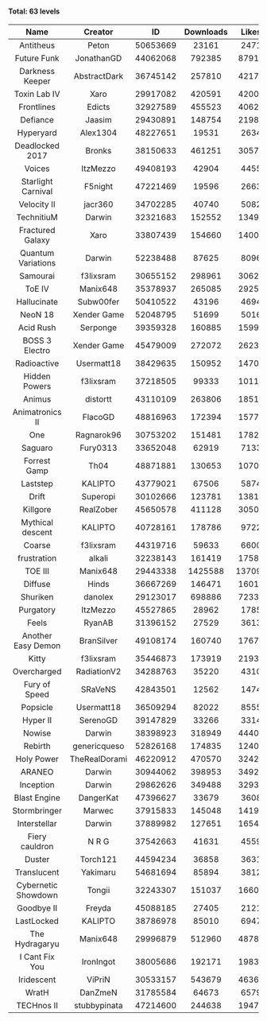#### Total: 63 levels

| Name | Creator | ID | Downloads | Likes |
|:---:|:---:|:---:|:---:|:---:|
| Antitheus | Peton | 50653669 | 23161 | 2471
| Future Funk | JonathanGD | 44062068 | 792385 | 87917
| Darkness Keeper | AbstractDark | 36745142 | 257810 | 42177
| Toxin Lab IV | Xaro | 29917082 | 420591 | 42008
| Frontlines | Edicts | 32927589 | 455523 | 40621
| Defiance | Jaasim | 29430891 | 148754 | 21981
| Hyperyard | Alex1304 | 48227651 | 19531 | 2634
| Deadlocked 2017 | Bronks | 38150633 | 461251 | 30576
| Voices | ItzMezzo | 49408193 | 42904 | 4455
| Starlight Carnival | F5night | 47221469 | 19596 | 2663
| Velocity II | jacr360 | 34702285 | 40740 | 5082
| TechnitiuM | Darwin | 32321683 | 152552 | 13493
| Fractured Galaxy  | Xaro | 33807439 | 154660 | 14007
| Quantum Variations | Darwin | 52238488 | 87625 | 8096
| Samourai | f3lixsram | 30655152 | 298961 | 30623
| ToE IV  | Manix648 | 35378937 | 265085 | 29252
| Hallucinate | Subw00fer | 50410522 | 43196 | 4694
| NeoN 18 | Xender Game | 52048795 | 51699 | 5016
| Acid Rush | Serponge | 39359328 | 160885 | 15996
| BOSS 3 Electro | Xender Game | 45479009 | 272072 | 26233
| Radioactive | Usermatt18 | 38429635 | 150952 | 14702
| Hidden Powers | f3lixsram | 37218505 | 99333 | 10110
| Animus | distortt | 43110109 | 263806 | 18519
| Animatronics II | FlacoGD | 48816963 | 172394 | 15771
| One | Ragnarok96 | 30753202 | 151481 | 17821
| Saguaro | Fury0313 | 33652048 | 62919 | 7133
| Forrest Gamp | Th04 | 48871881 | 130653 | 10705
| Laststep | KALIPTO | 43779021 | 67506 | 5874
| Drift | Superopi | 30102666 | 123781 | 13817
| Killgore | RealZober | 45650578 | 411128 | 30502
| Mythical descent | KALIPTO | 40728161 | 178786 | 9722
| Coarse | f3lixsram | 44319716 | 59633 | 6600
| frustration | alkali | 32238143 | 161419 | 17588
| TOE III | Manix648 | 29443338 | 1425588 | 137092
| Diffuse | Hinds | 36667269 | 146471 | 16012
| Shuriken | danolex | 29123017 | 698886 | 72339
| Purgatory | ItzMezzo | 45527865 | 28962 | 1785
| Feels | RyanAB | 31396152 | 27529 | 3613
| Another Easy Demon | BranSilver | 49108174 | 160740 | 17670
| Kitty | f3lixsram | 35446873 | 173919 | 21933
| Overcharged | RadiationV2 | 34288763 | 35220 | 4310
| Fury of Speed | SRaVeNS | 42843501 | 12562 | 1474
| Popsicle | Usermatt18 | 36509294 | 82022 | 8555
| Hyper II | SerenoGD | 39147829 | 33266 | 3314
| Nowise | Darwin | 38398923 | 318949 | 44406
| Rebirth | genericqueso | 52826168 | 174835 | 12405
| Holy Power | TheRealDorami | 46220912 | 470570 | 32421
| ARANEO | Darwin | 30944062 | 398953 | 34926
| Inception | Darwin | 29862626 | 349488 | 32936
| Blast Engine | DangerKat | 47396627 | 33679 | 3608
| Stormbringer | Marwec | 37915833 | 145048 | 14199
| Interstellar | Darwin | 37889982 | 127651 | 16549
| Fiery cauldron | N R G | 37542663 | 41631 | 4559
| Duster | Torch121 | 44594234 | 36858 | 3631
| Translucent | Yakimaru | 54681694 | 85894 | 3812
| Cybernetic Showdown  | Tongii | 32243307 | 151037 | 16607
| Goodbye II | Freyda | 45088185 | 27405 | 2121
| LastLocked | KALIPTO | 38786978 | 85010 | 6947
| The Hydragaryu | Manix648 | 29996879 | 512960 | 48780
| I Cant Fix You | IronIngot | 38005686 | 192171 | 19836
| Iridescent | ViPriN | 30533157 | 543679 | 46360
| WratH | DanZmeN | 31785584 | 64673 | 6579
| TECHnos II | stubbypinata | 47214600 | 244638 | 19478
